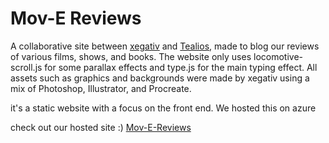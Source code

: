 # Mov-E Reviews
A collaborative site between [xegativ](https://github.com/xegativ) and [Tealios](https://github.com/Tealiosv2), made to blog our reviews of various films, shows, and books. The website only uses locomotive-scroll.js for some parallax effects and type.js for the main typing effect. All assets such as graphics and backgrounds were made by xegativ using a mix of Photoshop, Illustrator, and Procreate. 

it's a static website with a focus on the front end.
We hosted this on azure

check out our hosted site :)
[Mov-E-Reviews](https://icy-rock-093ac3410.3.azurestaticapps.net)

